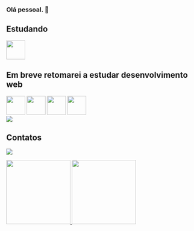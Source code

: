 ### Olá pessoal. 👋

<!--
**JonasOak/jonasoak** is a ✨ _special_ ✨ repository because its `README.md` (this file) appears on your GitHub profile.
-->
## Estudando
<div>
<img height="50em" src="https://cdn.jsdelivr.net/gh/devicons/devicon/icons/java/java-original.svg" />
<!-- <img height="50em" src="https://cdn.jsdelivr.net/gh/devicons/devicon/icons/spring/spring-original.svg" /> -->
</div>


## Em breve retomarei a estudar desenvolvimento web
<div>
<img height="50em" src="https://cdn.jsdelivr.net/gh/devicons/devicon/icons/html5/html5-original.svg" />
<img height="50em" src="https://cdn.jsdelivr.net/gh/devicons/devicon/icons/css3/css3-original.svg" />
<img height="50em" src="https://cdn.jsdelivr.net/gh/devicons/devicon/icons/bootstrap/bootstrap-original.svg" />
<img height="50em" src="https://cdn.jsdelivr.net/gh/devicons/devicon/icons/javascript/javascript-original.svg" />
</div>

<a href="https://visitcount.itsvg.in">
  <img src="https://visitcount.itsvg.in/api?id=JonasOak&label=Profile%20Views&color=12&icon=7&pretty=false" />
</a>

## Contatos
<a href="https://www.linkedin.com/in/jonas-carvalho-1b7406250" target="_blank"><img src="https://img.shields.io/badge/LinkedIn-0077B5?style=for-the-badge&logo=linkedin&logoColor=white" target="_blank"></a>   
<!--<a href="https://discord.com/channels/363502054846758915" target="_blank"><img src="https://img.shields.io/badge/Discord-5865F2?style=for-the-badge&logo=discord&logoColor=white" target="_blank"></a>-->


<div>
<a href="https://github.com/JonasOak">
<img height="170em" src="https://github-readme-stats.vercel.app/api?username=JonasOak&show_icons=true&theme=midnight-purple&include_all_commits=true&count_private=true"/>
<img height="170em" src="https://github-readme-stats.vercel.app/api/top-langs/?username=JonasOak&layout=compact&langs_count=7&theme=midnight-purple"/>
</div>


